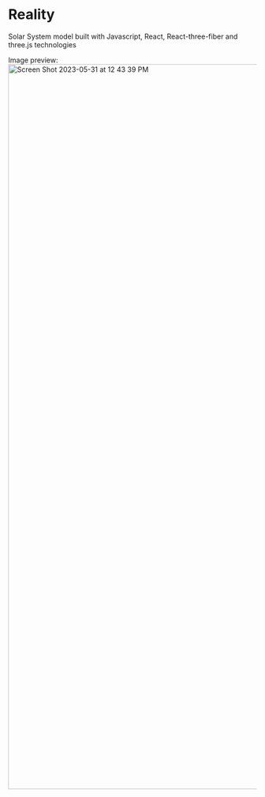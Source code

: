 # Reality
Solar System model built with Javascript, React, React-three-fiber and three.js technologies

Image preview: <img width="1470" alt="Screen Shot 2023-05-31 at 12 43 39 PM" src="https://github.com/tejex/Reality/assets/91570985/5341f90c-ca18-4c44-88af-81feac42eac3">
